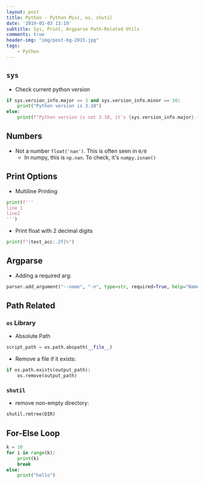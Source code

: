 ```yaml
---
layout: post
title: Python - Python Misc, os, shutil
date: '2019-01-03 13:19'
subtitle: Sys, Print, Argparse Path-Related Utils
comments: true
header-img: "img/post-bg-2015.jpg"
tags:
    - Python
---
```


## `sys`

- Check current python version

```python
if sys.version_info.major == 3 and sys.version_info.minor == 10:
    print("Python version is 3.10")
else:
    print(f"Python version is not 3.10, it's {sys.version_info.major}.{sys.version_info.minor}")
```

## Numbers

- Not a number `float('nan')`. This is often seen in `0/0`
  - In numpy, this is `np.nan`. To check, it's `numpy.isnan()`

## Print Options

- Multiline Printing

```python
print(f'''
line 1
line2
''')
```

- Print float with 2 decimal digits

```python
print(f"{test_acc:.2f}%")
```

## Argparse

- Adding a required arg:

```python
parser.add_argument("--name", "-n", type=str, required=True, help="Name of a bag in rgbd_slam_rico/data")
```

## Path Related

### `os` Library

- Absolute Path

```python
script_path = os.path.abspath(__file__)
```

- Remove a file if it exists:

```python
if os.path.exists(output_path):
    os.remove(output_path)
```

### `shutil`

- remove non-empty directory:

```python
shutil.rmtree(DIR)
```

## For-Else Loop

```python
k = 10
for i in range(k):
    print(k)
    break
else:
    print("hello")
```
